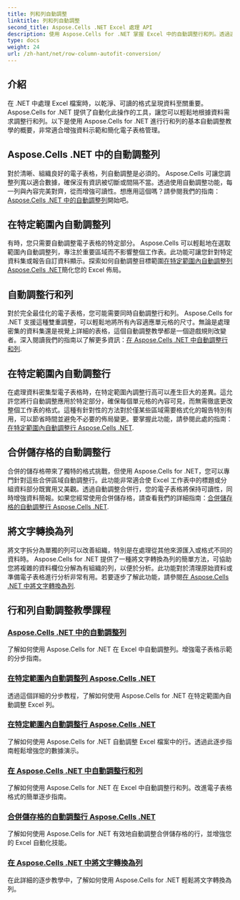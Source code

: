 ```yaml
---
title: 列和列自動調整
linktitle: 列和列自動調整
second_title: Aspose.Cells .NET Excel 處理 API
description: 使用 Aspose.Cells for .NET 掌握 Excel 中的自動調整行和列。透過逐步教程增強數據顯示，以獲得清晰、專業的電子表格。
type: docs
weight: 24
url: /zh-hant/net/row-column-autofit-conversion/
---
```

## 介紹

在 .NET 中處理 Excel 檔案時，以乾淨、可讀的格式呈現資料至關重要。 Aspose.Cells for .NET 提供了自動化此操作的工具，讓您可以輕鬆地根據資料需求調整行和列。以下是使用 Aspose.Cells for .NET 進行行和列的基本自動調整教學的概要，非常適合增強資料示範和簡化電子表格管理。

## Aspose.Cells .NET 中的自動調整列
對於清晰、組織良好的電子表格，列自動調整是必須的。 Aspose.Cells 可讓您調整列寬以適合數據，確保沒有資訊被切斷或間隔不當。透過使用自動調整功能，每一列與內容完美對齊，從而增強可讀性。想應用這個嗎？請參閱我們的指南：[Aspose.Cells .NET 中的自動調整列](./autofit-column-aspose-cells/)開始吧。

## 在特定範圍內自動調整列
有時，您只需要自動調整電子表格的特定部分。 Aspose.Cells 可以輕鬆地在選取範圍內自動調整列，專注於重要區域而不影響整個工作表。此功能可讓您針對特定資料集或報告自訂資料顯示。探索如何自動調整目標範圍[在特定範圍內自動調整列 Aspose.Cells .NET](./autofit-column-specific-range/)簡化您的 Excel 佈局。

## 自動調整行和列
對於完全最佳化的電子表格，您可能需要同時自動調整行和列。 Aspose.Cells for .NET 支援這種雙重調整，可以輕鬆地將所有內容適應單元格的尺寸。無論是處理密集的資料集還是視覺上詳細的表格，這個自動調整教學都是一個遊戲規則改變者。深入閱讀我們的指南以了解更多資訊：[在 Aspose.Cells .NET 中自動調整行和列](./autofit-rows-columns/).

## 在特定範圍內自動調整行
在處理資料密集型電子表格時，在特定範圍內調整行高可以產生巨大的差異。這允許您將行自動調整應用於特定部分，確保每個單元格的內容可見，而無需徹底更改整個工作表的格式。這種有針對性的方法對於僅某些區域需要格式化的報告特別有用，可以節省時間並避免不必要的佈局變更。要掌握此功能，請參閱此處的指南：[在特定範圍內自動調整行 Aspose.Cells .NET](./autofit-row-specific-range/).

## 合併儲存格的自動調整行
合併的儲存格帶來了獨特的格式挑戰，但使用 Aspose.Cells for .NET，您可以專門針對這些合併區域自動調整行。此功能非常適合使 Excel 工作表中的標題或分組資料部分既實用又美觀。透過自動調整合併行，您的電子表格將保持可讀性，同時增強資料簡報。如果您經常使用合併儲存格，請查看我們的詳細指南：[合併儲存格的自動調整行 Aspose.Cells .NET](./autofit-rows-merged-cells/).

## 將文字轉換為列
將文字拆分為單獨的列可以改善組織，特別是在處理從其他來源匯入或格式不同的資料時。 Aspose.Cells for .NET 提供了一種將文字轉換為列的簡單方法，可協助您將複雜的資料欄位分解為有組織的列，以便於分析。此功能對於清理原始資料或準備電子表格進行分析非常有用。若要逐步了解此功能，請參閱[在 Aspose.Cells .NET 中將文字轉換為列](./convert-text-to-columns/).

## 行和列自動調整教學課程
### [Aspose.Cells .NET 中的自動調整列](./autofit-column-aspose-cells/)
了解如何使用 Aspose.Cells for .NET 在 Excel 中自動調整列。增強電子表格示範的分步指南。
### [在特定範圍內自動調整列 Aspose.Cells .NET](./autofit-column-specific-range/)
透過這個詳細的分步教程，了解如何使用 Aspose.Cells for .NET 在特定範圍內自動調整 Excel 列。
### [在特定範圍內自動調整行 Aspose.Cells .NET](./autofit-row-specific-range/)
了解如何使用 Aspose.Cells for .NET 自動調整 Excel 檔案中的行。透過此逐步指南輕鬆增強您的數據演示。
### [在 Aspose.Cells .NET 中自動調整行和列](./autofit-rows-columns/)
了解如何使用 Aspose.Cells for .NET 在 Excel 中自動調整行和列。改進電子表格格式的簡單逐步指南。
### [合併儲存格的自動調整行 Aspose.Cells .NET](./autofit-rows-merged-cells/)
了解如何使用 Aspose.Cells for .NET 有效地自動調整合併儲存格的行，並增強您的 Excel 自動化技能。
### [在 Aspose.Cells .NET 中將文字轉換為列](./convert-text-to-columns/)
在此詳細的逐步教學中，了解如何使用 Aspose.Cells for .NET 輕鬆將文字轉換為列。